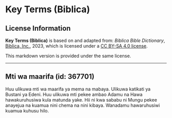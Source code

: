 # Key Terms (Biblica)

## License Information

**Key Terms (Biblica)** is based on and adapted from: _Biblica Bible Dictionary_, [Biblica, Inc.](https://www.biblica.com/), 2023, which is licensed under a [CC BY-SA 4.0 license](https://creativecommons.org/licenses/by-sa/4.0/legalcode.en).

This markdown version is provided under the same license.



--------------------------------

## Mti wa maarifa (id: 367701)

Huu ulikuwa mti wa maarifa ya mema na mabaya. Ulikuwa katikati ya Bustani ya Edeni. Huu ulikuwa mti pekee ambao Adamu na Hawa hawakuruhusiwa kula matunda yake. Hii ni kwa sababu ni Mungu pekee anayejua na kuamua nini chema na nini kibaya. Wanadamu hawaruhusiwi kuamua kuhusu hilo.



